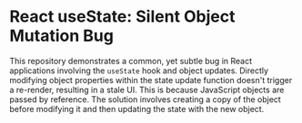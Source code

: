 # React useState: Silent Object Mutation Bug

This repository demonstrates a common, yet subtle bug in React applications involving the `useState` hook and object updates. Directly modifying object properties within the state update function doesn't trigger a re-render, resulting in a stale UI.  This is because JavaScript objects are passed by reference. The solution involves creating a copy of the object before modifying it and then updating the state with the new object.